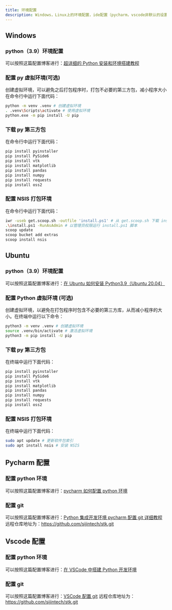 ```yaml
---
title: 环境配置
description: Windows，Linux上的环境配置，ide配置（pycharm，vscode非默认的设置）
---
```


## Windows

### python（3.9）环境配置

可以按照这篇配置博客进行：[超详细的 Python 安装和环境搭建教程](https://blog.csdn.net/weixin_55154866/article/details/134197661)

### 配置 py 虚拟环境(可选)

创建虚拟环境，可以避免之后打包程序时，打包不必要的第三方包，减小程序大小
在命令行中运行下面代码：

```sh
python -m venv .venv # 创建虚拟环境
. .venv\Scripts\activate # 使用虚拟环境
python.exe -m pip install -U pip
```

### 下载 py 第三方包

在命令行中运行下面代码：

```sh
pip install pyinstaller
pip install PySide6
pip install vtk
pip install matplotlib
pip install pandas
pip install numpy
pip install requests
pip install oss2
```

### 配置 NSIS 打包环境

在命令行中运行下面代码：

```sh
iwr -useb get.scoop.sh -outfile 'install.ps1' # 从 get.scoop.sh 下载 install.ps1 脚本
.\install.ps1 -RunAsAdmin # 以管理员权限运行 install.ps1 脚本
scoop update
scoop bucket add extras
scoop install nsis
```

## Ubuntu

### python（3.9）环境配置

可以按照这篇配置博客进行：[在 Ubuntu 如何安装 Python3.9（Ubuntu 20.04）](https://blog.vlssu.com/views/tech-sharing/linux/python3.9.html#%E7%AE%80%E6%B4%81%E5%AE%89%E8%A3%85)

### 配置 Python 虚拟环境 (可选)

创建虚拟环境，以避免在打包程序时包含不必要的第三方库，从而减小程序的大小。在终端中运行以下命令：

```sh
python3 -m venv .venv # 创建虚拟环境
source .venv/bin/activate # 激活虚拟环境
python3 -m pip install -U pip
```

### 下载 py 第三方包

在终端中运行下面代码：

```sh
pip install pyinstaller
pip install PySide6
pip install vtk
pip install matplotlib
pip install pandas
pip install numpy
pip install requests
pip install oss2
```

### 配置 NSIS 打包环境

在终端中运行下面代码：

```sh
sudo apt update # 更新软件包索引
sudo apt install nsis # 安装 NSIS
```

## Pycharm 配置

### 配置 python 环境

可以按照这篇配置博客进行：[pycharm 如何配置 python 环境](https://blog.csdn.net/yy17111342926/article/details/128904552)

### 配置 git

可以按照这篇配置博客进行：[Python 集成开发环境 pycharm 配置 git 详细教程](https://blog.csdn.net/yangcangong/article/details/134397131)
远程仓库地址为：https://github.com/sijintech/stk.git

## Vscode 配置

### 配置 python 环境

可以按照这篇配置博客进行：[在 VSCode 中搭建 Python 开发环境](https://blog.csdn.net/yy17111342926/article/details/128904552)

### 配置 git

可以按照这篇配置博客进行：[VSCode 配置 git](https://www.cnblogs.com/ostrich-sunshine/p/11329444.html)
远程仓库地址为：https://github.com/sijintech/stk.git
